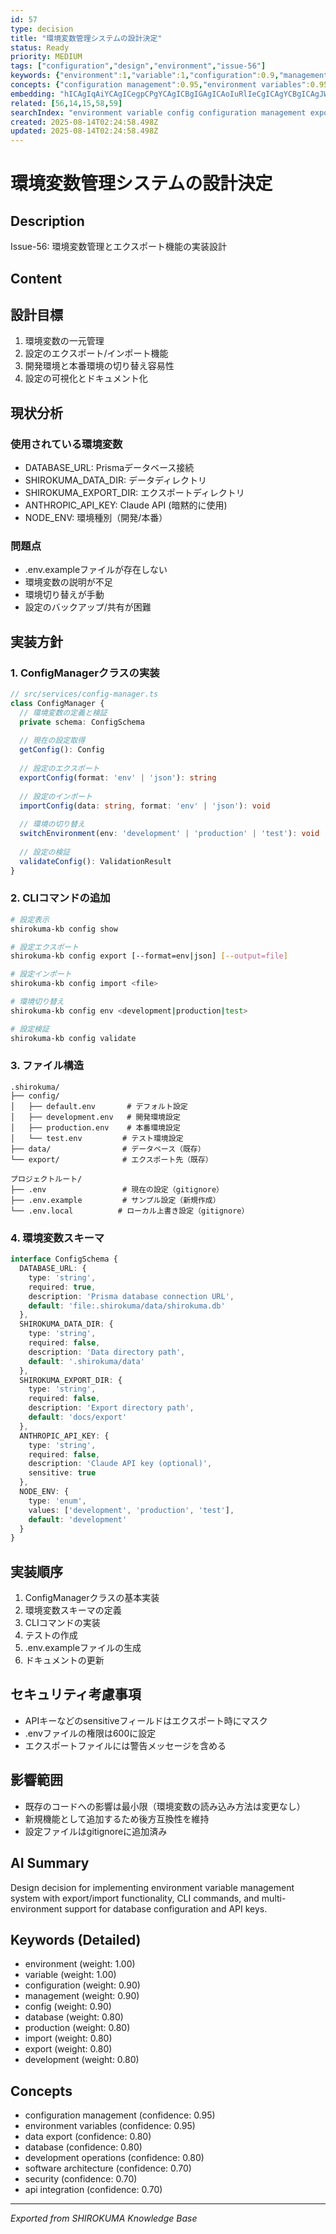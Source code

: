```yaml
---
id: 57
type: decision
title: "環境変数管理システムの設計決定"
status: Ready
priority: MEDIUM
tags: ["configuration","design","environment","issue-56"]
keywords: {"environment":1,"variable":1,"configuration":0.9,"management":0.9,"config":0.9}
concepts: {"configuration management":0.95,"environment variables":0.95,"data export":0.8,"database":0.8,"development operations":0.8}
embedding: "hICAgIqAiYCAgICegpCPgYCAgICBgIGAgICAoIuRlIeCgICAgYCBgICAgJWRlZCNioCAgIuAiYCAgICHkJyUjISAgICUgJKAgICAg5KojYaMgICAloCUgICAgI+OpISBkICAgI2AjICAgICRhZqAhIyAgICDgJKAgICAkYCUhYA="
related: [56,14,15,58,59]
searchIndex: "environment variable config configuration management export import database url prisma api key development production cli"
created: 2025-08-14T02:24:58.498Z
updated: 2025-08-14T02:24:58.498Z
---
```


# 環境変数管理システムの設計決定

## Description

Issue-56: 環境変数管理とエクスポート機能の実装設計

## Content

## 設計目標
1. 環境変数の一元管理
2. 設定のエクスポート/インポート機能
3. 開発環境と本番環境の切り替え容易性
4. 設定の可視化とドキュメント化

## 現状分析
### 使用されている環境変数
- DATABASE_URL: Prismaデータベース接続
- SHIROKUMA_DATA_DIR: データディレクトリ
- SHIROKUMA_EXPORT_DIR: エクスポートディレクトリ
- ANTHROPIC_API_KEY: Claude API (暗黙的に使用)
- NODE_ENV: 環境種別（開発/本番）

### 問題点
- .env.exampleファイルが存在しない
- 環境変数の説明が不足
- 環境切り替えが手動
- 設定のバックアップ/共有が困難

## 実装方針

### 1. ConfigManagerクラスの実装
```typescript
// src/services/config-manager.ts
class ConfigManager {
  // 環境変数の定義と検証
  private schema: ConfigSchema
  
  // 現在の設定取得
  getConfig(): Config
  
  // 設定のエクスポート
  exportConfig(format: 'env' | 'json'): string
  
  // 設定のインポート
  importConfig(data: string, format: 'env' | 'json'): void
  
  // 環境の切り替え
  switchEnvironment(env: 'development' | 'production' | 'test'): void
  
  // 設定の検証
  validateConfig(): ValidationResult
}
```

### 2. CLIコマンドの追加
```bash
# 設定表示
shirokuma-kb config show

# 設定エクスポート
shirokuma-kb config export [--format=env|json] [--output=file]

# 設定インポート
shirokuma-kb config import <file>

# 環境切り替え
shirokuma-kb config env <development|production|test>

# 設定検証
shirokuma-kb config validate
```

### 3. ファイル構造
```
.shirokuma/
├── config/
│   ├── default.env       # デフォルト設定
│   ├── development.env   # 開発環境設定
│   ├── production.env    # 本番環境設定
│   └── test.env         # テスト環境設定
├── data/                # データベース（既存）
└── export/              # エクスポート先（既存）

プロジェクトルート/
├── .env                 # 現在の設定（gitignore）
├── .env.example         # サンプル設定（新規作成）
└── .env.local          # ローカル上書き設定（gitignore）
```

### 4. 環境変数スキーマ
```typescript
interface ConfigSchema {
  DATABASE_URL: {
    type: 'string',
    required: true,
    description: 'Prisma database connection URL',
    default: 'file:.shirokuma/data/shirokuma.db'
  },
  SHIROKUMA_DATA_DIR: {
    type: 'string',
    required: false,
    description: 'Data directory path',
    default: '.shirokuma/data'
  },
  SHIROKUMA_EXPORT_DIR: {
    type: 'string',
    required: false,
    description: 'Export directory path',
    default: 'docs/export'
  },
  ANTHROPIC_API_KEY: {
    type: 'string',
    required: false,
    description: 'Claude API key (optional)',
    sensitive: true
  },
  NODE_ENV: {
    type: 'enum',
    values: ['development', 'production', 'test'],
    default: 'development'
  }
}
```

## 実装順序
1. ConfigManagerクラスの基本実装
2. 環境変数スキーマの定義
3. CLIコマンドの実装
4. テストの作成
5. .env.exampleファイルの生成
6. ドキュメントの更新

## セキュリティ考慮事項
- APIキーなどのsensitiveフィールドはエクスポート時にマスク
- .envファイルの権限は600に設定
- エクスポートファイルには警告メッセージを含める

## 影響範囲
- 既存のコードへの影響は最小限（環境変数の読み込み方法は変更なし）
- 新規機能として追加するため後方互換性を維持
- 設定ファイルはgitignoreに追加済み

## AI Summary

Design decision for implementing environment variable management system with export/import functionality, CLI commands, and multi-environment support for database configuration and API keys.

## Keywords (Detailed)

- environment (weight: 1.00)
- variable (weight: 1.00)
- configuration (weight: 0.90)
- management (weight: 0.90)
- config (weight: 0.90)
- database (weight: 0.80)
- production (weight: 0.80)
- import (weight: 0.80)
- export (weight: 0.80)
- development (weight: 0.80)

## Concepts

- configuration management (confidence: 0.95)
- environment variables (confidence: 0.95)
- data export (confidence: 0.80)
- database (confidence: 0.80)
- development operations (confidence: 0.80)
- software architecture (confidence: 0.70)
- security (confidence: 0.70)
- api integration (confidence: 0.70)

---
*Exported from SHIROKUMA Knowledge Base*
